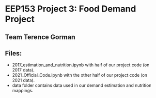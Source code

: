 # EEP153 Project 3: Food Demand Project

## Team Terence Gorman

## Files:
- 2017_estimation_and_nutrition.ipynb with half of our project code (on 2017 data). 
- 2021_Official_Code.ipynb with the other half of our project code (on 2021 data). 
- data folder contains data used in our demand estimation and nutrition mappings. 